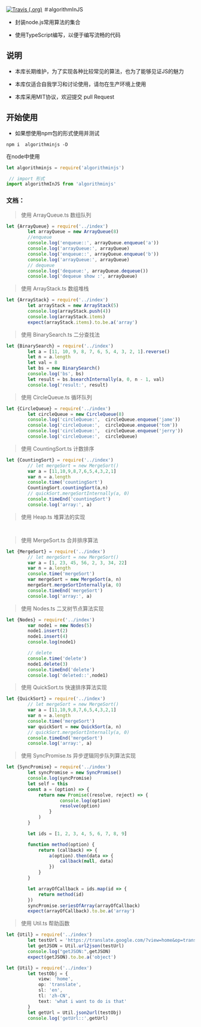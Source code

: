 [![Travis (.org)](https://img.shields.io/travis/xiaomiwujiecao/algorithmInJS.svg)](https://travis-ci.org/xiaomiwujiecao/algorithmInJS)
＃algorithmInJS

- 封装node.js常用算法的集合

- 使用TypeScript编写，以便于编写流畅的代码

## 说明

- 本库长期维护，为了实现各种比较常见的算法，也为了能够见证JS的魅力

- 本库仅适合自我学习和讨论使用，请勿在生产环境上使用

- 本库采用MIT协议，欢迎提交 pull Request



## 开始使用

- 如果想使用npm包的形式使用并测试

```
npm i  algorithminjs -D

```
在node中使用

```javascript
let algorithminjs = require('algorithminjs')

 // import 形式
import algorithmInJS from 'algorithminjs'

```


### 文档：


> 使用  ArrayQueue.ts    数组队列

```TypeScript
let {ArrayQueue} = require('../index')
		let arrayQueue = new ArrayQueue(8)
		//enqueue
		console.log('enqueue::', arrayQueue.enqueue('a'))
		console.log('arrayQueue:', arrayQueue)
		console.log('enqueue::', arrayQueue.enqueue('b'))
		console.log('arrayQueue:', arrayQueue)
		// dequeue
		console.log('dequeue:', arrayQueue.dequeue())
		console.log('dequeue show :', arrayQueue)
```


> 使用 ArrayStack.ts  数组堆栈

```TypeScript
let {ArrayStack} = require('../index')
		let arrayStack = new ArrayStack(5)
		console.log(arrayStack.push(4))
		console.log(arrayStack.items)
		expect(arrayStack.items).to.be.a('array')
```

> 使用 BinarySearch.ts  二分查找法

```TypeScript
let {BinarySearch} = require('../index')
		let a = [11, 10, 9, 8, 7, 6, 5, 4, 3, 2, 1].reverse()
		let n = a.length
		let val = 8
		let bs = new BinarySearch()
		console.log('bs', bs)
		let result = bs.bsearchInternally(a, 0, n - 1, val)
		console.log('result:', result)
```

> 使用 CircleQueue.ts  循环队列

```TypeScript
let {CircleQueue} = require('../index')
		let circleQueue = new CircleQueue(8)
		console.log('circleQueue:',  circleQueue.enqueue('jame'))
		console.log('circleQueue:',  circleQueue.enqueue('tom'))
		console.log('circleQueue:',  circleQueue.enqueue('jerry'))
		console.log('circleQueue:',  circleQueue)
```

> 使用 CountingSort.ts  计数排序

```TypeScript
let {CountingSort} = require('../index')
		// let mergeSort = new MergeSort()
		var a = [11,10,9,8,7,6,5,4,3,2,1]
		var n = a.length
		console.time('countingSort')
		CountingSort.countingSort(a,n)
		// quickSort.mergeSortInternally(a, 0)
		console.timeEnd('countingSort')
		console.log('array:', a)
```


> 使用 Heap.ts  堆算法的实现

```


```

> 使用 MergeSort.ts  合并排序算法

```TypeScript
let {MergeSort} = require('../index')
		// let mergeSort = new MergeSort()
		var a = [1, 23, 45, 56, 2, 3, 34, 22]
		var n = a.length
		console.time('mergeSort')
		var mergeSort = new MergeSort(a, n)
		mergeSort.mergeSortInternally(a, 0)
		console.timeEnd('mergeSort')
		console.log('array:', a)
```

> 使用 Nodes.ts   二叉树节点算法实现

```TypeScript
let {Nodes} = require('../index')
		var node1 = new Nodes(5)
		node1.insert(2)
		node1.insert(4)
		console.log(node1)

		// delete
		console.time('delete')
		node1.delete(3)
		console.timeEnd('delete')
		console.log('deleted::',node1)
```

> 使用 QuickSort.ts  快速排序算法实现

```TypeScript
let {QuickSort} = require('../index')
		// let mergeSort = new MergeSort()
		var a = [11,10,9,8,7,6,5,4,3,2,1]
		var n = a.length
		console.time('mergeSort')
		var quickSort = new QuickSort(a, n)
		// quickSort.mergeSortInternally(a, 0)
		console.timeEnd('mergeSort')
		console.log('array:', a)
```

> 使用 SyncPromise.ts   异步逻辑同步队列算法实现

```TypeScript
let {SyncPromise} = require('../index')
		let syncPromise = new SyncPromise()
		console.log(syncPromise)
		let self = this
		const a = (option) => {
			return new Promise((resolve, reject) => {
					console.log(option)
					resolve(option)
				}
			)
		}

		let ids = [1, 2, 3, 4, 5, 6, 7, 8, 9]

		function method(option) {
			return (callback) => {
				a(option).then(data => {
					callback(null, data)
				})
			}
		}

		let arrayOfCallback = ids.map(id => {
			return method(id)
		})
		syncPromise.seriesOfArray(arrayOfCallback)
		expect(arrayOfCallback).to.be.a('array')
```

> 使用 Util.ts  帮助函数

```TypeScript
let {Util} = require('../index')
		let testUrl = 'https://translate.google.com/?view=home&op=translate&sl=en&tl=zh-CN&text=what%20i%20want%20to%20do%20is%20that'
		let getJSON = Util.url2json(testUrl)
		console.log("getJSON:",getJSON)
		expect(getJSON).to.be.a('object')
```


```TypeScript
let {Util} = require('../index')
		let testObj = {
			view: 'home',
			op: 'translate',
			sl: 'en',
			tl: 'zh-CN',
			text: 'what i want to do is that'
		}
		let getUrl = Util.json2url(testObj)
		console.log('getUrl::',getUrl)
```
